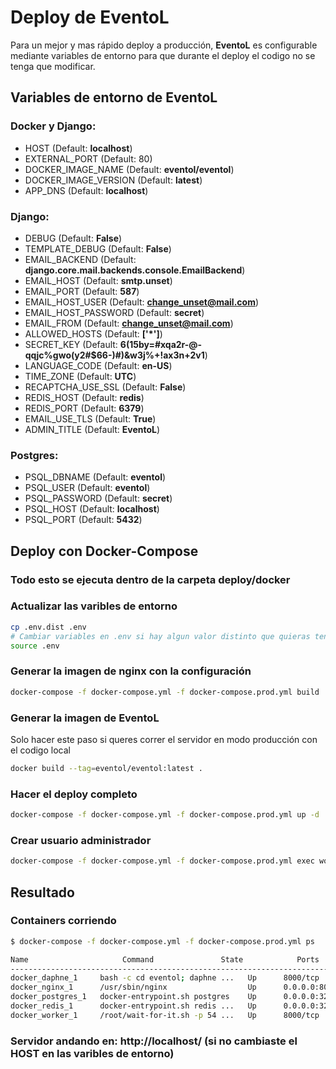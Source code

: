 # Deploy de EventoL

Para un mejor y mas rápido deploy a producción, **EventoL** es configurable mediante variables de entorno para que durante el deploy el codigo no se tenga que modificar.

## Variables de entorno de **EventoL**

### Docker y Django:
- HOST (Default: **localhost**)
- EXTERNAL_PORT (Default: 80)
- DOCKER_IMAGE_NAME (Default: **eventol/eventol**)
- DOCKER_IMAGE_VERSION (Default: **latest**)
- APP_DNS (Default: **localhost**)

### Django:
- DEBUG (Default: **False**)
- TEMPLATE_DEBUG (Default: **False**)
- EMAIL_BACKEND (Default: **django.core.mail.backends.console.EmailBackend**)
- EMAIL_HOST (Default: **smtp.unset**)
- EMAIL_PORT (Default: **587**)
- EMAIL_HOST_USER (Default: **change_unset@mail.com**)
- EMAIL_HOST_PASSWORD (Default: **secret**)
- EMAIL_FROM (Default: **change_unset@mail.com**)
- ALLOWED_HOSTS (Default: **['*']**)
- SECRET_KEY (Default: **6(15by=#xqa2r-@-qqjc%gwo(y2#$66-)#)&w3j%+!ax3n+2v1**)
- LANGUAGE_CODE (Default: **en-US**)
- TIME_ZONE (Default: **UTC**)
- RECAPTCHA_USE_SSL (Default: **False**)
- REDIS_HOST (Default: **redis**)
- REDIS_PORT (Default: **6379**)
- EMAIL_USE_TLS (Default: **True**)
- ADMIN_TITLE (Default: **EventoL**)

### Postgres:
- PSQL_DBNAME (Default: **eventol**)
- PSQL_USER (Default: **eventol**)
- PSQL_PASSWORD (Default: **secret**)
- PSQL_HOST (Default: **localhost**)
- PSQL_PORT (Default: **5432**)

## Deploy con Docker-Compose

### Todo esto se ejecuta dentro de la carpeta **deploy/docker**

### Actualizar las varibles de entorno
```bash
cp .env.dist .env
# Cambiar variables en .env si hay algun valor distinto que quieras tener en tu entorno
source .env
```

### Generar la imagen de nginx con la configuración
```bash
docker-compose -f docker-compose.yml -f docker-compose.prod.yml build
```

### Generar la imagen de EventoL
Solo hacer este paso si queres correr el servidor en modo producción con el codigo local
```bash
docker build --tag=eventol/eventol:latest .
```

### Hacer el deploy completo
```bash
docker-compose -f docker-compose.yml -f docker-compose.prod.yml up -d
```

### Crear usuario administrador
```bash
docker-compose -f docker-compose.yml -f docker-compose.prod.yml exec worker python manage.py createsuperuser
```

## Resultado

### Containers corriendo
```bash
$ docker-compose -f docker-compose.yml -f docker-compose.prod.yml ps

Name                     Command               State            Ports
------------------------------------------------------------------------------------
docker_daphne_1     bash -c cd eventol; daphne ...   Up      8000/tcp
docker_nginx_1      /usr/sbin/nginx                  Up      0.0.0.0:80->80/tcp
docker_postgres_1   docker-entrypoint.sh postgres    Up      0.0.0.0:32790->5432/tcp
docker_redis_1      docker-entrypoint.sh redis ...   Up      0.0.0.0:32791->6379/tcp
docker_worker_1     /root/wait-for-it.sh -p 54 ...   Up      8000/tcp
```

### Servidor andando en: **http://localhost/** (si no cambiaste el HOST en las varibles de entorno)

